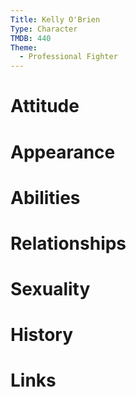 ```yaml
---
Title: Kelly O'Brien
Type: Character
TMDB: 440
Theme:
  - Professional Fighter
---
```


# Attitude
# Appearance
# Abilities
# Relationships
# Sexuality
# History
# Links
